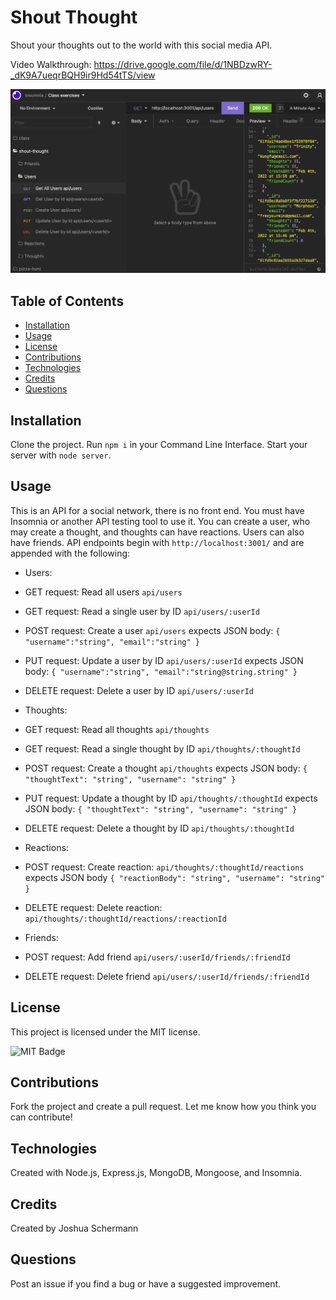 # Shout Thought

Shout your thoughts out to the world with this social media API.

Video Walkthrough: https://drive.google.com/file/d/1NBDzwRY-_dK9A7ueqrBQH9ir9Hd54tTS/view 

![Shout Thought Screenshot](./assets/images/screenshot.png)

## Table of Contents

- [Installation](#installation)
- [Usage](#usage)
- [License](#license)
- [Contributions](#contributions)
- [Technologies](#technologies)
- [Credits](#credits)
- [Questions](#questions)

## Installation

Clone the project. Run `npm i` in your Command Line Interface. Start your server with `node server`.

## Usage

This is an API for a social network, there is no front end. You must have Insomnia or another API testing tool to use it. You can create a user, who may create a thought, and thoughts can have reactions. Users can also have friends. API endpoints begin with `http://localhost:3001/` and are appended with the following:

- Users:
- GET request: Read all users `api/users`
- GET request: Read a single user by ID `api/users/:userId`
- POST request: Create a user `api/users` expects JSON body: `{ "username":"string", "email":"string" }`
- PUT request: Update a user by ID `api/users/:userId` expects JSON body: `{ "username":"string", "email":"string@string.string" }`
- DELETE request: Delete a user by ID `api/users/:userId`

- Thoughts:
- GET request: Read all thoughts `api/thoughts`
- GET request: Read a single thought by ID `api/thoughts/:thoughtId`
- POST request: Create a thought `api/thoughts` expects JSON body: `{ "thoughtText": "string", "username": "string" }`
- PUT request: Update a thought by ID `api/thoughts/:thoughtId` expects JSON body: `{ "thoughtText": "string", "username": "string" }`
- DELETE request: Delete a thought by ID `api/thoughts/:thoughtId`

- Reactions:
- POST request: Create reaction: `api/thoughts/:thoughtId/reactions` expects JSON body `{ "reactionBody": "string", "username": "string" }`
- DELETE request: Delete reaction: `api/thoughts/:thoughtId/reactions/:reactionId`

- Friends:
- POST request: Add friend `api/users/:userId/friends/:friendId`
- DELETE request: Delete friend `api/users/:userId/friends/:friendId`

## License

This project is licensed under the MIT license.

![MIT Badge](https://img.shields.io/npm/l/f)

## Contributions

Fork the project and create a pull request. Let me know how you think you can contribute!

## Technologies

Created with Node.js, Express.js, MongoDB, Mongoose, and Insomnia.

## Credits

Created by Joshua Schermann

## Questions

Post an issue if you find a bug or have a suggested improvement.
